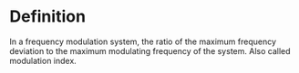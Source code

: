 # Definition

In a frequency modulation system, the ratio of the maximum frequency
deviation to the maximum modulating frequency of the system. Also called
modulation index.

